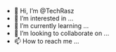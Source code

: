 - 👋 Hi, I’m @TechRasz
- 👀 I’m interested in ...
- 🌱 I’m currently learning ...
- 💞️ I’m looking to collaborate on ...
- 📫 How to reach me ...

<!---
TechRasz/TechRasz is a ✨ special ✨ repository because its `README.md` (this file) appears on your GitHub profile.
You can click the Preview link to take a look at your changes.
--->
